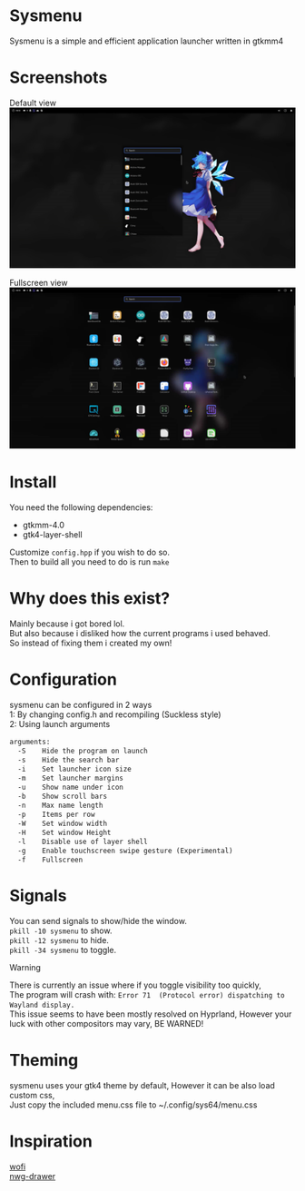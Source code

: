 # Sysmenu
Sysmenu is a simple and efficient application launcher written in gtkmm4<br>

# Screenshots
Default view
![mini](https://github.com/AmirDahan/sysmenu/blob/main/screenshots/mini.jpg "Default view")

Fullscreen view
![full](https://github.com/AmirDahan/sysmenu/blob/main/screenshots/full.jpg "Fullscreen view")

# Install
You need the following dependencies:
* gtkmm-4.0
* gtk4-layer-shell

Customize ``config.hpp`` if you wish to do so. <br>
Then to build all you need to do is run ``make``

# Why does this exist?
Mainly because i got bored lol.<br>
But also because i disliked how the current programs i used behaved.<br>
So instead of fixing them i created my own!<br>

# Configuration
sysmenu can be configured in 2 ways<br>
1: By changing config.h and recompiling (Suckless style)<br>
2: Using launch arguments<br>
```
arguments:
  -S	Hide the program on launch
  -s	Hide the search bar
  -i	Set launcher icon size
  -m	Set launcher margins
  -u	Show name under icon
  -b	Show scroll bars
  -n	Max name length
  -p	Items per row
  -W	Set window width
  -H	Set window Height
  -l	Disable use of layer shell
  -g	Enable touchscreen swipe gesture (Experimental)
  -f	Fullscreen
```

# Signals
You can send signals to show/hide the window.<br>
``pkill -10 sysmenu`` to show.<br>
``pkill -12 sysmenu`` to hide.<br>
``pkill -34 sysmenu`` to toggle.<br>

> [!WARNING]
> There is currently an issue where if you toggle visibility too quickly,<br>
> The program will crash with: ``Error 71  (Protocol error) dispatching to Wayland display.``<br>
> This issue seems to have been mostly resolved on Hyprland, However your luck
> with other compositors may vary, BE WARNED!

# Theming
sysmenu uses your gtk4 theme by default, However it can be also load custom css,<br>
Just copy the included menu.css file to ~/.config/sys64/menu.css<br>

# Inspiration
[wofi](https://hg.sr.ht/~scoopta/wofi)<br>
[nwg-drawer](https://github.com/nwg-piotr/nwg-drawer)<br>
